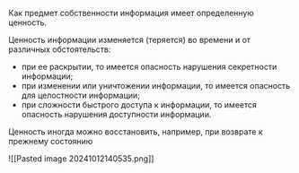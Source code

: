 Как предмет собственности информация имеет определенную ценность.

Ценность информации изменяется (теряется) во времени и от различных обстоятельств:

- при ее раскрытии, то имеется опасность нарушения секретности информации;
- при изменении или уничтожении информации, то имеется опасность для целостности информации;
- при сложности быстрого доступа к информации, то имеется опасность нарушения доступности информации.

Ценность иногда можно восстановить, например, при возврате к прежнему состоянию

![[Pasted image 20241012140535.png]]